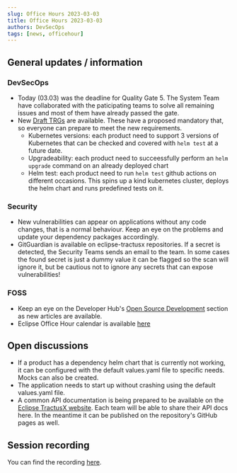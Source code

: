 ```yaml
---
slug: Office Hours 2023-03-03
title: Office Hours 2023-03-03
authors: DevSecOps
tags: [news, officehour]
---
```


## General updates / information

### DevSecOps

- Today (03.03) was the deadline for Quality Gate 5. The System Team have collaborated with the paticipating teams to solve all remaining issues and most of them have already passed the gate.
- New [Draft TRGs](https://eclipse-tractusx.github.io/docs/release/trg-0/) are available. These have a proposed mandatory that, so everyone can prepare to meet the new requirements.
  - Kubernetes versions: each product need to support 3 versions of Kubernetes that can be checked and covered with `helm test` at a future date.
  - Upgradeability: each product need to succeessfully perform an `helm upgrade` command on an already deployed chart
  - Helm test: each product need to run `helm test` github actions on different occasions. This spins up a kind kubernetes cluster, deploys the helm chart and runs predefined tests on it.

### Security

- New vulnerabilities can appear on applications without any code changes, that is a normal behaviour. Keep an eye on the problems and update your dependency packages accordingly.
- GitGuardian is available on eclipse-tractusx repositories. If a secret is detected, the Security Teams sends an email to the team. In some cases the found secret is just a dummy value it can be flagged so the scan will ignore it, but be cautious not to ignore any secrets that can expose vulnerabilities!

### FOSS

- Keep an eye on the Developer Hub's [Open Source Development](https://eclipse-tractusx.github.io/docs/category/open-source-development) section as new articles are available.
- Eclipse Office Hour calendar is available [here](https://www.eclipse.org/projects/calendar/)

## Open discussions

- If a product has a dependency helm chart that is currently not working, it can be configured with the default values.yaml file to specific needs. Mocks can also be created.
- The application needs to start up without crashing using the default values.yaml file.
- A common API documentation is being prepared to be available on the [Eclipse TractusX website](https://eclipse-tractusx.github.io/). Each team will be able to share their API docs here. In the meantime it can be published on the repository's GitHub pages as well.

## Session recording

You can find the recording [here](https://bcgcatenax.sharepoint.com/:v:/r/sites/CommunitiesofPractises/Shared%20Documents/CX-CoP%20DevSecOps/Office_Hours_Regular_Recordings/20230303_DevSecOps%20Business%20Hours-Recording.mp4?csf=1&web=1).
